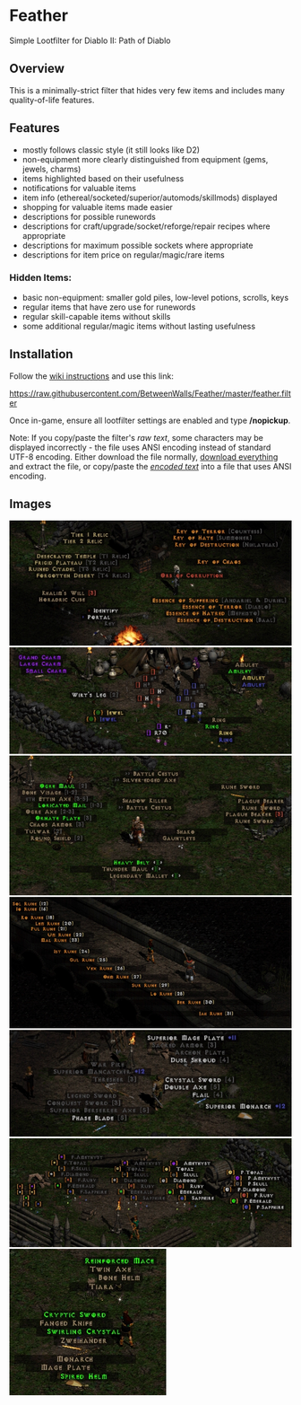 # Feather
Simple Lootfilter for Diablo II: Path of Diablo

## Overview
This is a minimally-strict filter that hides very few items and includes many quality-of-life features.

## Features
* mostly follows classic style (it still looks like D2)
* non-equipment more clearly distinguished from equipment (gems, jewels, charms)
* items highlighted based on their usefulness
* notifications for valuable items
* item info (ethereal/socketed/superior/automods/skillmods) displayed
* shopping for valuable items made easier
* descriptions for possible runewords
* descriptions for craft/upgrade/socket/reforge/repair recipes where appropriate
* descriptions for maximum possible sockets where appropriate
* descriptions for item price on regular/magic/rare items

### Hidden Items:
* basic non-equipment: smaller gold piles, low-level potions, scrolls, keys
* regular items that have zero use for runewords
* regular skill-capable items without skills
* some additional regular/magic items without lasting usefulness

## Installation
Follow the [wiki instructions](https://pathofdiablo.com/wiki/index.php?title=List_of_Loot_Filters#How_to_Use) and use this link:

https://raw.githubusercontent.com/BetweenWalls/Feather/master/feather.filter

Once in-game, ensure all lootfilter settings are enabled and type **/nopickup**.

Note: If you copy/paste the filter's *raw text*, some characters may be displayed incorrectly - the file uses ANSI encoding instead of standard UTF-8 encoding. Either download the file normally, [download everything](https://github.com/BetweenWalls/Feather/archive/main.zip) and extract the file, or copy/paste the [*encoded text*](https://github.com/BetweenWalls/Feather/blob/main/feather.filter) into a file that uses ANSI encoding.

## Images
![_](/images/miscellaneous_items.png)
![_](/images/unidentified_items.png)
![_](/images/uniques_special_properties.png)
![_](/images/runes.png)
![_](/images/regular_items.png)
![_](/images/gems.png)
![_](/images/unidentified_highlighting.png)
